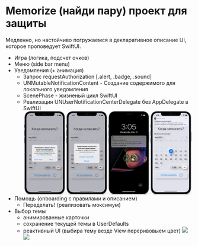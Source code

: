 # Memorize (найди пару) проект для защиты
Медленно, но настойчиво погружаемся в декларативное описание UI, которое проповедует SwiftUI.

- Игра (логика, подсчет очков)
- Меню (side bar menu)
- Уведомления (+ анимация)
    - Запрос requestAuthorization [.alert, .badge, .sound]
    - UNMutableNotificationContent - Создание содержимого для локального уведомления
    - ScenePhase - жизненый цикл SwiftUI
    - Реализация UNUserNotificationCenterDelegate без AppDelegate в SwiftUI
    <img src="https://github.com/ihValery/Notification/blob/main/Notification.png?raw=true"></a>
- Помощь (onboarding с правилами и описанием)
    - Переделать! (реализовать моксимум)
- Выбор темы
    - анимированные карточки
    - сохранение текущей темы в UserDefaults
    - реактивный UI (выбира тему везде View переривовыем цвет)
    <img src="https://github.com/ihValery/Memorize/tree/main/ImageFoeReadme/OldTheme.png?raw=true"></a> <img src="https://github.com/ihValery/Memorize/tree/main/ImageFoeReadme/NewTheme?raw=true"></a>
